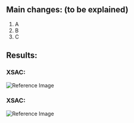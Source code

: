 ## Main changes: (to be explained)

1. A
2. B
3. C

## Results:

### XSAC:

![Reference Image](../../../dev/assets/exact_xsac.png)


### XSAC:

![Reference Image](../../../dev/assets/exact_xtd3.png)


